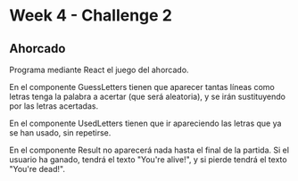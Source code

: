 # Week 4 - Challenge 2

## Ahorcado

Programa mediante React el juego del ahorcado.

En el componente GuessLetters tienen que aparecer tantas líneas como letras tenga la palabra a acertar (que será aleatoria), y se irán sustituyendo por las letras acertadas.

En el componente UsedLetters tienen que ir apareciendo las letras que ya se han usado, sin repetirse.

En el componente Result no aparecerá nada hasta el final de la partida. Si el usuario ha ganado, tendrá el texto "You're alive!", y si pierde tendrá el texto "You're dead!".
